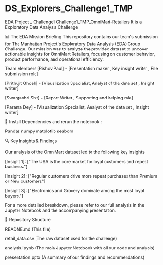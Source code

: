 # DS_Explorers_Challenge1_TMP
EDA Project _ Challenge1 Challenge1_TMP_OmniMart-Retailers It is a Exploratory Data Analysis Challenge

📊 The EDA Mission Briefing This repository contains our team's submission for The Manhattan Project's Exploratory Data Analysis (EDA) Group Challenge. Our mission was to analyze the provided dataset to uncover actionable insights for OmniMart Retailers, focusing on customer behavior, product performance, and operational efficiency.

Team Members [Rishov Paul] - [Presentation maker , Key insight writer , File submission role]

[Prithujit Ghosh] - [Visualization Specialist, Analyst of the data set , Insight writer]

[Swargashri Shit] - [Report Writer , Supporting and helping role]

[Parama Dey] - [Visualization Specialist, Analyst of the data set , Insight writer]

🚀 Install Dependencies and rerun the notebook :

Pandas numpy matplotlib seaborn

🔍 Key Insights & Findings

Our analysis of the OmniMart dataset led to the following key insights:

[Insight 1]: ["The USA is the core market for loyal customers and repeat business."]

[Insight 2]: ["Regular customers drive more repeat purchases than Premium or New customers"]

[Insight 3]: ["Electronics and Grocery dominate among the most loyal buyers."]

For a more detailed breakdown, please refer to our full analysis in the Jupyter Notebook and the accompanying presentation.

📁 Repository Structure

README.md (This file)

retail_data.csv (The raw dataset used for the challenge)

analysis.ipynb (The main Jupyter Notebook with all our code and analysis)

presentation.pptx (A summary of our findings and recommendations)

